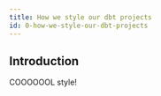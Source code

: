 ```yaml
---
title: How we style our dbt projects
id: 0-how-we-style-our-dbt-projects
---
```


## Introduction

COOOOOOL style!
